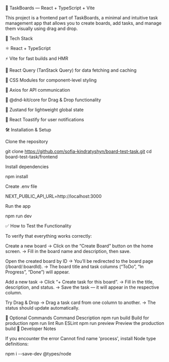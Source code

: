 🧭 TaskBoards — React + TypeScript + Vite

This project is a frontend part of TaskBoards, a minimal and intuitive task management app that allows you to create boards, add tasks, and manage them visually using drag and drop.

🚀 Tech Stack

⚛️ React + TypeScript

⚡ Vite for fast builds and HMR

🎯 React Query (TanStack Query) for data fetching and caching

🎨 CSS Modules for component-level styling

🔄 Axios for API communication

🧩 @dnd-kit/core for Drag & Drop functionality

🧠 Zustand for lightweight global state

🔔 React Toastify for user notifications

🛠️ Installation & Setup

Clone the repository

git clone https://github.com/sofia-kindratyshyn/board-test-task.git
cd board-test-task/frontend

Install dependencies

npm install

Create .env file

NEXT_PUBLIC_API_URL=http://localhost:3000

Run the app

npm run dev

✅ How to Test the Functionality

To verify that everything works correctly:

Create a new board
→ Click on the “Create Board” button on the home screen.
→ Fill in the board name and description, then save.

Open the created board by ID
→ You’ll be redirected to the board page (/board/:boardId).
→ The board title and task columns (“ToDo”, “In Progress”, “Done”) will appear.

Add a new task
→ Click “+ Create task for this board”.
→ Fill in the title, description, and status.
→ Save the task — it will appear in the respective column.

Try Drag & Drop
→ Drag a task card from one column to another.
→ The status should update automatically.

🧩 Optional Commands
Command Description
npm run build Build for production
npm run lint Run ESLint
npm run preview Preview the production build
🧰 Developer Notes

If you encounter the error
Cannot find name 'process',
install Node type definitions:

npm i --save-dev @types/node
